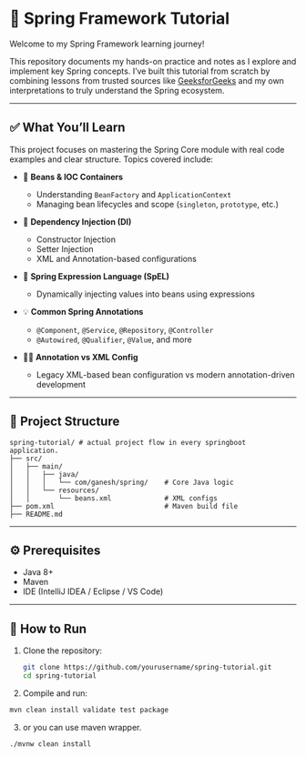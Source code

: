 # 🌱 Spring Framework Tutorial 

Welcome to my Spring Framework learning journey!

This repository documents my hands-on practice and notes as I explore and implement key Spring concepts. I’ve built this tutorial from scratch by combining lessons from trusted sources like [GeeksforGeeks](https://www.geeksforgeeks.org/) and my own interpretations to truly understand the Spring ecosystem.

---

## ✅ What You’ll Learn

This project focuses on mastering the Spring Core module with real code examples and clear structure. Topics covered include:

- 🔧 **Beans & IOC Containers**
  - Understanding `BeanFactory` and `ApplicationContext`
  - Managing bean lifecycles and scope (`singleton`, `prototype`, etc.)

- 🧩 **Dependency Injection (DI)**
  - Constructor Injection
  - Setter Injection
  - XML and Annotation-based configurations

- 🧠 **Spring Expression Language (SpEL)**
  - Dynamically injecting values into beans using expressions

- 💡 **Common Spring Annotations**
  - `@Component`, `@Service`, `@Repository`, `@Controller`
  - `@Autowired`, `@Qualifier`, `@Value`, and more

- 🧙‍♂️ **Annotation vs XML Config**
  - Legacy XML-based bean configuration vs modern annotation-driven development

---

## 📁 Project Structure
```
spring-tutorial/ # actual project flow in every springboot application. 
├── src/
│   ├── main/
│   │   ├── java/
│   │   │   └── com/ganesh/spring/    # Core Java logic
│   │   └── resources/
│   │       └── beans.xml             # XML configs
├── pom.xml                           # Maven build file
├── README.md
```
---

## ⚙️ Prerequisites

- Java 8+
- Maven
- IDE (IntelliJ IDEA / Eclipse / VS Code)

---

## 🚀 How to Run

1. Clone the repository:
   ```bash
   git clone https://github.com/yourusername/spring-tutorial.git
   cd spring-tutorial
   ```

2. Compile and run:
```bash
mvn clean install validate test package
```
3. or you can use maven wrapper.
```bash
./mvnw clean install
``` 
